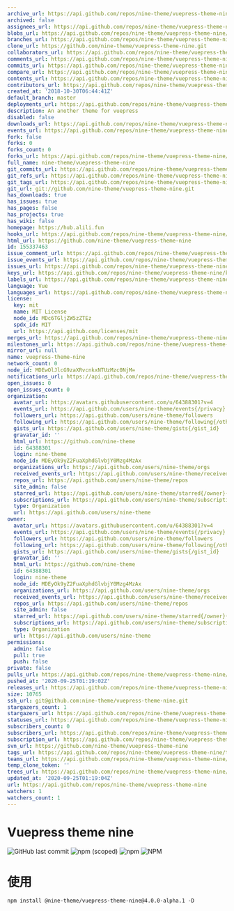 ```yaml
---
archive_url: https://api.github.com/repos/nine-theme/vuepress-theme-nine/{archive_format}{/ref}
archived: false
assignees_url: https://api.github.com/repos/nine-theme/vuepress-theme-nine/assignees{/user}
blobs_url: https://api.github.com/repos/nine-theme/vuepress-theme-nine/git/blobs{/sha}
branches_url: https://api.github.com/repos/nine-theme/vuepress-theme-nine/branches{/branch}
clone_url: https://github.com/nine-theme/vuepress-theme-nine.git
collaborators_url: https://api.github.com/repos/nine-theme/vuepress-theme-nine/collaborators{/collaborator}
comments_url: https://api.github.com/repos/nine-theme/vuepress-theme-nine/comments{/number}
commits_url: https://api.github.com/repos/nine-theme/vuepress-theme-nine/commits{/sha}
compare_url: https://api.github.com/repos/nine-theme/vuepress-theme-nine/compare/{base}...{head}
contents_url: https://api.github.com/repos/nine-theme/vuepress-theme-nine/contents/{+path}
contributors_url: https://api.github.com/repos/nine-theme/vuepress-theme-nine/contributors
created_at: '2018-10-30T06:44:41Z'
default_branch: master
deployments_url: https://api.github.com/repos/nine-theme/vuepress-theme-nine/deployments
description: An another theme for vuepress
disabled: false
downloads_url: https://api.github.com/repos/nine-theme/vuepress-theme-nine/downloads
events_url: https://api.github.com/repos/nine-theme/vuepress-theme-nine/events
fork: false
forks: 0
forks_count: 0
forks_url: https://api.github.com/repos/nine-theme/vuepress-theme-nine/forks
full_name: nine-theme/vuepress-theme-nine
git_commits_url: https://api.github.com/repos/nine-theme/vuepress-theme-nine/git/commits{/sha}
git_refs_url: https://api.github.com/repos/nine-theme/vuepress-theme-nine/git/refs{/sha}
git_tags_url: https://api.github.com/repos/nine-theme/vuepress-theme-nine/git/tags{/sha}
git_url: git://github.com/nine-theme/vuepress-theme-nine.git
has_downloads: true
has_issues: true
has_pages: false
has_projects: true
has_wiki: false
homepage: https://hub.alili.fun
hooks_url: https://api.github.com/repos/nine-theme/vuepress-theme-nine/hooks
html_url: https://github.com/nine-theme/vuepress-theme-nine
id: 155337463
issue_comment_url: https://api.github.com/repos/nine-theme/vuepress-theme-nine/issues/comments{/number}
issue_events_url: https://api.github.com/repos/nine-theme/vuepress-theme-nine/issues/events{/number}
issues_url: https://api.github.com/repos/nine-theme/vuepress-theme-nine/issues{/number}
keys_url: https://api.github.com/repos/nine-theme/vuepress-theme-nine/keys{/key_id}
labels_url: https://api.github.com/repos/nine-theme/vuepress-theme-nine/labels{/name}
language: Vue
languages_url: https://api.github.com/repos/nine-theme/vuepress-theme-nine/languages
license:
  key: mit
  name: MIT License
  node_id: MDc6TGljZW5zZTEz
  spdx_id: MIT
  url: https://api.github.com/licenses/mit
merges_url: https://api.github.com/repos/nine-theme/vuepress-theme-nine/merges
milestones_url: https://api.github.com/repos/nine-theme/vuepress-theme-nine/milestones{/number}
mirror_url: null
name: vuepress-theme-nine
network_count: 0
node_id: MDEwOlJlcG9zaXRvcnkxNTUzMzc0NjM=
notifications_url: https://api.github.com/repos/nine-theme/vuepress-theme-nine/notifications{?since,all,participating}
open_issues: 0
open_issues_count: 0
organization:
  avatar_url: https://avatars.githubusercontent.com/u/64388301?v=4
  events_url: https://api.github.com/users/nine-theme/events{/privacy}
  followers_url: https://api.github.com/users/nine-theme/followers
  following_url: https://api.github.com/users/nine-theme/following{/other_user}
  gists_url: https://api.github.com/users/nine-theme/gists{/gist_id}
  gravatar_id: ''
  html_url: https://github.com/nine-theme
  id: 64388301
  login: nine-theme
  node_id: MDEyOk9yZ2FuaXphdGlvbjY0Mzg4MzAx
  organizations_url: https://api.github.com/users/nine-theme/orgs
  received_events_url: https://api.github.com/users/nine-theme/received_events
  repos_url: https://api.github.com/users/nine-theme/repos
  site_admin: false
  starred_url: https://api.github.com/users/nine-theme/starred{/owner}{/repo}
  subscriptions_url: https://api.github.com/users/nine-theme/subscriptions
  type: Organization
  url: https://api.github.com/users/nine-theme
owner:
  avatar_url: https://avatars.githubusercontent.com/u/64388301?v=4
  events_url: https://api.github.com/users/nine-theme/events{/privacy}
  followers_url: https://api.github.com/users/nine-theme/followers
  following_url: https://api.github.com/users/nine-theme/following{/other_user}
  gists_url: https://api.github.com/users/nine-theme/gists{/gist_id}
  gravatar_id: ''
  html_url: https://github.com/nine-theme
  id: 64388301
  login: nine-theme
  node_id: MDEyOk9yZ2FuaXphdGlvbjY0Mzg4MzAx
  organizations_url: https://api.github.com/users/nine-theme/orgs
  received_events_url: https://api.github.com/users/nine-theme/received_events
  repos_url: https://api.github.com/users/nine-theme/repos
  site_admin: false
  starred_url: https://api.github.com/users/nine-theme/starred{/owner}{/repo}
  subscriptions_url: https://api.github.com/users/nine-theme/subscriptions
  type: Organization
  url: https://api.github.com/users/nine-theme
permissions:
  admin: false
  pull: true
  push: false
private: false
pulls_url: https://api.github.com/repos/nine-theme/vuepress-theme-nine/pulls{/number}
pushed_at: '2020-09-25T01:19:02Z'
releases_url: https://api.github.com/repos/nine-theme/vuepress-theme-nine/releases{/id}
size: 10765
ssh_url: git@github.com:nine-theme/vuepress-theme-nine.git
stargazers_count: 1
stargazers_url: https://api.github.com/repos/nine-theme/vuepress-theme-nine/stargazers
statuses_url: https://api.github.com/repos/nine-theme/vuepress-theme-nine/statuses/{sha}
subscribers_count: 0
subscribers_url: https://api.github.com/repos/nine-theme/vuepress-theme-nine/subscribers
subscription_url: https://api.github.com/repos/nine-theme/vuepress-theme-nine/subscription
svn_url: https://github.com/nine-theme/vuepress-theme-nine
tags_url: https://api.github.com/repos/nine-theme/vuepress-theme-nine/tags
teams_url: https://api.github.com/repos/nine-theme/vuepress-theme-nine/teams
temp_clone_token: ''
trees_url: https://api.github.com/repos/nine-theme/vuepress-theme-nine/git/trees{/sha}
updated_at: '2020-09-25T01:19:04Z'
url: https://api.github.com/repos/nine-theme/vuepress-theme-nine
watchers: 1
watchers_count: 1
---
```


# Vuepress theme nine 

![GitHub last commit](https://img.shields.io/github/last-commit/nine-theme/vuepress-theme-nine) 
![npm (scoped)](https://img.shields.io/npm/v/@nine-theme/vuepress-theme-nine) 
![npm](https://img.shields.io/npm/dt/@nine-theme/vuepress-theme-nine) 
![NPM](https://img.shields.io/npm/l/@nine-theme/vuepress-theme-nine)

# 使用
```shell script
npm install @nine-theme/vuepress-theme-nine@4.0.0-alpha.1 -D
```
